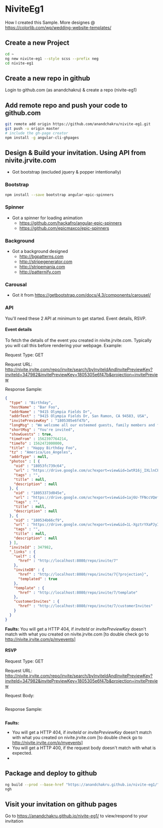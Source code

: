 # NiviteEg1

How I created this Sample. More designes @ https://colorlib.com/wp/wedding-website-templates/

## Create a new Project

```sh
cd ~
ng new nivite-eg1 --style scss --prefix neg
cd nivite-eg1
```

## Create a new repo in github

Login to github.com (as anandchakru) & create a repo (nivite-eg1)

## Add remote repo and push your code to github.com
```sh
git remote add origin https://github.com/anandchakru/nivite-eg1.git
git push -u origin master
# include the gh-page creator
npm install -g angular-cli-ghpages
```
## Design & Build your invitation. Using API from nivite.jrvite.com

- Got bootstrap (excluded jquery & popper intentionally)

### Bootstrap
```sh
npm install --save bootstrap angular-epic-spinners
```

### Spinner
- Got a spinner for loading animation
  - https://github.com/hackafro/angular-epic-spinners
  - https://github.com/epicmaxco/epic-spinners

### Background
- Got a background designed
  - http://bgpatterns.com
  - http://stripegenerator.com
  - http://stripemania.com
  - http://patternify.com

### Carousal
- Got it from https://getbootstrap.com/docs/4.3/components/carousel/

### API
You'll need these 2 API at minimum to get started. Event details, RSVP.
#### Event details
To fetch the details of the event you created in nivite.jrvite.com. Typically you will call this before rendering your webpage. Example:

Request Type: GET

Request URL: http://nivite.jrvite.com/repo/invite/search/byInviteIdAndInvitePreviewKey?inviteId=347982&invitePreviewKey=1805305e6f47b&projection=invitePreview

Response Sample: 
```json
{
  "type" : "Birthday",
  "hostName" : "Bar Foo",
  "addrName" : "9415 Olympia Fields Dr",
  "addrText" : "9415 Olympia Fields Dr, San Ramon, CA 94583, USA",
  "invitePreviewKey" : "1805305e6f47b",
  "longMsg" : "We welcome all our esteemed guests, family members and friends to the birthday party celebrations of my dearest daughter. We would like to thank all of you for taking out time off your busy schedule to mark your presence for her. We hope you are going to enjoy at the party celebrations.",
  "shortMsg" : "You're invited",
  "showGuests" : true,
  "timeFrom" : 1562397764214,
  "timeTo" : 1562472000000,
  "title" : "Happy Birthday Foo",
  "tz" : "America/Los_Angeles",
  "addrType" : null,
  "photos" : [ {
    "oid" : "18053fc739c64",
    "url" : "https://drive.google.com/uc?export=view&id=1wtR16j_IXLlnCFIdAO0LHtpwYyTtxN3P",
    "tags" : "",
    "title" : null,
    "description" : null
  }, {
    "oid" : "18053373d045e",
    "url" : "https://drive.google.com/uc?export=view&id=1aj6U-TFNccVQefKUeVH_KwyMW5LWLpQ4",
    "tags" : "",
    "title" : null,
    "description" : null
  }, {
    "oid" : "180534b66cf9",
    "url" : "https://drive.google.com/uc?export=view&id=1L-XgztrYXaPJyI-JmWqab_DwE29J7kxL",
    "tags" : "",
    "title" : null,
    "description" : null
  } ],
  "inviteId" : 347982,
  "_links" : {
    "self" : {
      "href" : "http://localhost:8080/repo/invite/7"
    },
    "inviteDB" : {
      "href" : "http://localhost:8080/repo/invite/7{?projection}",
      "templated" : true
    },
    "template" : {
      "href" : "http://localhost:8080/repo/invite/7/template"
    },
    "customerInvites" : {
      "href" : "http://localhost:8080/repo/invite/7/customerInvites"
    }
  }
}
```

**Faults:** You will get a HTTP 404, if *inviteId* or *invitePreviewKey* doesn't match with what you created on nivite.jrvite.com [to double check go to http://nivite.jrvite.com/p/myevents]

#### RSVP

Request Type: GET

Request URL: http://nivite.jrvite.com/repo/invite/search/byInviteIdAndInvitePreviewKey?inviteId=347982&invitePreviewKey=1805305e6f47b&projection=invitePreview

Request Body:

```json

```

Response Sample: 

```json

```


**Faults:** 
 - You will get a HTTP 404, if *inviteId* or *invitePreviewKey* doesn't match with what you created on nivite.jrvite.com [to double check go to http://nivite.jrvite.com/p/myevents]
 - You will get a HTTP 400, if the request body  doesn't match with what is expected.
 -  

## Package and deploy to github

```sh
ng build --prod --base-href "https://anandchakru.github.io/nivite-eg1/"
ngh
```

## Visit your invitation on github pages

Go to https://anandchakru.github.io/nivite-eg1/ to view/respond to your invitation